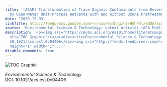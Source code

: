 ```yaml
---
title: '[ASAP] Transformation of Trace Organic Contaminants from Reverse Osmosis Concentrate
  by Open-Water Unit-Process Wetlands with and without Ozone Pretreatment'
date: '2020-12-03'
linkTitle: http://feedproxy.google.com/~r/acs/esthag/~3/HAh44lxYdUA/acs.est.0c04406
source: 'Environmental Science & Technology: Latest Articles (ACS Publications)'
description: '<p><img src="https://pubs.acs.org/na101/home/literatum/publisher/achs/journals/content/esthag/0/esthag.ahead-of-print/acs.est.0c04406/20201203/images/medium/es0c04406_0007.gif"
  alt="TOC Graphic"/></p><div><cite>Environmental Science & Technology</cite></div><div>DOI:
  10.1021/acs.est.0c04406</div><img src="http://feeds.feedburner.com/~r/acs/esthag/~4/HAh44lxYdUA"
  height="1" width="1" ...'
disable_comments: true
---
```

<p><img src="https://pubs.acs.org/na101/home/literatum/publisher/achs/journals/content/esthag/0/esthag.ahead-of-print/acs.est.0c04406/20201203/images/medium/es0c04406_0007.gif" alt="TOC Graphic"/></p><div><cite>Environmental Science & Technology</cite></div><div>DOI: 10.1021/acs.est.0c04406</div><img src="http://feeds.feedburner.com/~r/acs/esthag/~4/HAh44lxYdUA" height="1" width="1" ...